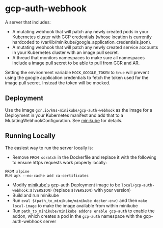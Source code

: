 # gcp-auth-webhook

A server that includes:
* A mutating webhook that will patch any newly created pods in your Kubernetes cluster with GCP credentials (whose location is currently hardcoded to /var/lib/minikube/google_application_credentials.json).
* A mutating webhook that will patch any newly created service accounts in your Kubernetes cluster with an image pull secret.
* A thread that monitors namespaces to make sure all namespaces include a image pull secret to be able to pull from GCR and AR.

Setting the environment variable `MOCK_GOOGLE_TOKEN` to `true` will prevent using the google application credentials to fetch the token used for the image pull secret. Instead the token will be mocked.

## Deployment
Use the image `gcr.io/k8s-minikube/gcp-auth-webhook` as the image for a Deployment in your Kubernetes manifest and add that to a MutatingWebhookConfiguration. See [minikube](https://github.com/kubernetes/minikube/blob/master/deploy/addons/gcp-auth/gcp-auth-webhook.yaml.tmpl) for details.

## Running Locally
The easiest way to run the server locally is:
* Remove `FROM scratch` in the Dockerfile and replace it with the following to ensure https requests work properly locally:
```
FROM alpine
RUN apk --no-cache add ca-certificates
```
* Modify [minikube's](https://github.com/kubernetes/minikube/blob/master/deploy/addons/gcp-auth/gcp-auth-webhook.yaml.tmpl) gcp-auth Deployment image to be `local/gcp-auth-webhook:$(VERSION)` (replace `$(VERSION)` with your version)
* Build and run minikube
* Run `eval $(path_to_minikube/minikube docker-env)` and then `make local-image` to make the image available from within minikube
* Run `path_to_minikube/minikube addons enable gcp-auth` to enable the addon, which creates a pod in the `gcp-auth` namespace with the gcp-auth-webhook server
